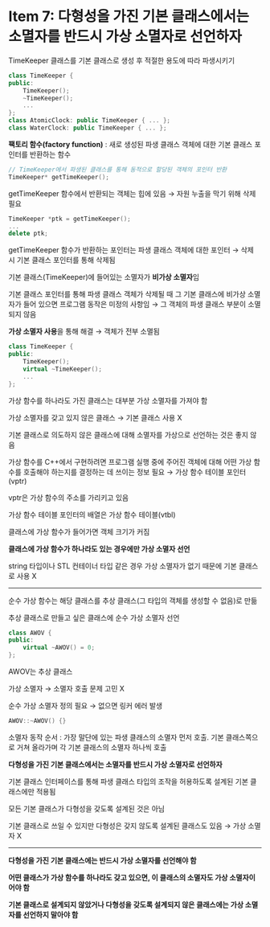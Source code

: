 # Item 7: 다형성을 가진 기본 클래스에서는 소멸자를 반드시 가상 소멸자로 선언하자

TimeKeeper 클래스를 기본 클래스로 생성 후 적절한 용도에 따라 파생시키기

```c++
class TimeKeeper {
public:
    TimeKeeper();
    ~TimeKeeper();
    ...
};
class AtomicClock: public TimeKeeper { ... };
class WaterClock: public TimeKeeper { ... };
```

**팩토리 함수(factory function)** : 새로 생성된 파생 클래스 객체에 대한 기본 클래스 포인터를 반환하는 함수

```c++
// TimeKeeper에서 파생된 클래스를 통해 동적으로 할당된 객체의 포인터 반환
TimeKeeper* getTimeKeeper();
```

getTimeKeeper 함수에서 반환되는 객체는 힙에 있음 → 자원 누출을 막기 위해 삭제 필요

```c++
TimeKeeper *ptk = getTimeKeeper();
...
delete ptk;
```

getTimeKeeper 함수가 반환하는 포인터는 파생 클래스 객체에 대한 포인터 → 삭제 시 기본 클래스 포인터를 통해 삭제됨

기본 클래스(TimeKeeper)에 들어있는 소멸자가 **비가상 소멸자**임

기본 클래스 포인터를 통해 파생 클래스 객체가 삭제될 때 그 기본 클래스에 비가상 소멸자가 들어 있으면 프로그램 동작은 미정의 사항임 → 그 객체의 파생 클래스 부분이 소멸되지 않음

**가상 소멸자 사용**을 통해 해결 → 객체가 전부 소멸됨

```c++
class TimeKeeper {
public:
    TimeKeeper();
    virtual ~TimeKeeper();
    ...
};
```

가상 함수를 하나라도 가진 클래스는 대부분 가상 소멸자를 가져야 함

가상 소멸자를 갖고 있지 않은 클래스 → 기본 클래스 사용 X

기본 클래스로 의도하지 않은 클래스에 대해 소멸자를 가상으로 선언하는 것은 좋지 않음

가상 함수를 C++에서 구현하려면 프로그램 실행 중에 주어진 객체에 대해 어떤 가상 함수를 호출해야 하는지를 결정하는 데 쓰이는 정보 필요 → 가상 함수 테이블 포인터(vptr)

vptr은 가상 함수의 주소를 가리키고 있음

가상 함수 테이블 포인터의 배열은 가상 함수 테이블(vtbl)

클래스에 가상 함수가 들어가면 객체 크기가 커짐

**클래스에 가상 함수가 하나라도 있는 경우에만 가상 소멸자 선언**

string 타입이나 STL 컨테이너 타입 같은 경우 가상 소멸자가 없기 때문에 기본 클래스로 사용 X

---

순수 가상 함수는 해당 클래스를 추상 클래스(그 타입의 객체를 생성할 수 없음)로 만듦

추상 클래스로 만들고 싶은 클래스에 순수 가상 소멸자 선언

```c++
class AWOV {
public:
    virtual ~AWOV() = 0;
};
```

AWOV는 추상 클래스

가상 소멸자 → 소멸자 호출 문제 고민 X

순수 가상 소멸자 정의 필요 → 없으면 링커 에러 발생

```c++
AWOV::~AWOV() {}
```

소멸자 동작 순서 : 가장 말단에 있는 파생 클래스의 소멸자 먼저 호출. 기본 클래스쪽으로 거쳐 올라가며 각 기본 클래스의 소멸자 하나씩 호출

**다형성을 가진 기본 클래스에서는 소멸자를 반드시 가상 소멸자로 선언하자**

기본 클래스 인터페이스를 통해 파생 클래스 타입의 조작을 허용하도록 설계된 기본 클래스에만 적용됨

모든 기본 클래스가 다형성을 갖도록 설계된 것은 아님

기본 클래스로 쓰일 수 있지만 다형성은 갖지 않도록 설계된 클래스도 있음 → 가상 소멸자 X

---

**다형성을 가진 기본 클래스에는 반드시 가상 소멸자를 선언해야 함**

**어떤 클래스가 가상 함수를 하나라도 갖고 있으면, 이 클래스의 소멸자도 가상 소멸자이어야 함**

**기본 클래스로 설계되지 않았거나 다형성을 갖도록 설계되지 않은 클래스에는 가상 소멸자를 선언하지 말아야 함**

